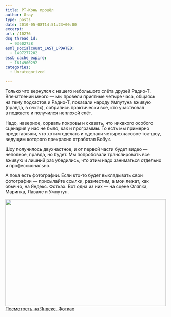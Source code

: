 ```yaml
---
title: РТ-Конь прошёл
author: Gray
type: posts
date: 2010-05-08T14:51:23+00:00
excerpt:
url: /10276
dsq_thread_id:
  - 93602738
esml_socialcount_LAST_UPDATED:
  - 1497277202
essb_cache_expire:
  - 1614900292
categories:
  - Uncategorized

---
```








Только что вернулся с&nbsp;нашего небольшого слёта друзей <nobr>Радио-Т</nobr>. Впечатлений много&nbsp;&mdash; мы&nbsp;провели приятные четыре часа, общаясь на&nbsp;тему подкастов и&nbsp;<nobr>Радио-Т</nobr>, показали народу Умпутуна вживую (правда, в&nbsp;очках), собрались практически все, кто участвовал в&nbsp;подкасте и&nbsp;получился неплохой слёт.

Надо, наверное, сорвать покровы и&nbsp;сказать, что никакого особого сценария у&nbsp;нас не&nbsp;было, как и&nbsp;программы. То&nbsp;есть мы&nbsp;примерно представляли, что хотим сделать и&nbsp;сделали четырехчасовое <nobr>ток-шоу</nobr>, ведущим которого прекрасно отработал Бобук.

Шоу получилось двухчастное, и&nbsp;от&nbsp;первой части будет видео&nbsp;&mdash; неполное, правда, но&nbsp;будет. Мы&nbsp;попробовали транслировать все вживую и&nbsp;лишний раз убедились, что этим надо заниматься отдельно и&nbsp;профессионально.

А&nbsp;пока есть фотографии. Если <nobr>кто-то</nobr> будет выкладывать свои фотографии&nbsp;&mdash; присылайте ссылки, разместим, а&nbsp;мои лежат, как обычно, на&nbsp;Яндекс. Фотках. Вот одна из&nbsp;них&nbsp;&mdash; на&nbsp;сцене Оляпка, Маринка, Лавале и&nbsp;Умпутун.

[<img src="https://i2.wp.com/img-fotki.yandex.ru/get/6/gray7400.83/0_424ec_b888d73c_L.jpg?resize=500%2C334" width="500" height="334" title="" alt="" border="0" data-recalc-dims="1" />][1]  
[Посмотреть на&nbsp;Яндекс. Фотках][1]

 [1]: http://fotki.yandex.ru/users/gray7400/view/271596/